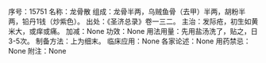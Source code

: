 序号：15751
名称：龙骨散
组成：龙骨半两，乌贼鱼骨（去甲）半两，胡粉半两，铅丹1钱（炒紫色）。
出处：《圣济总录》卷一三二。
主治：发际疮，初生如黄米大，或痒或痛。
加减：None
功效：None
用法用量：先用盐汤洗了，贴之，日3-5次。
制备方法：上为细末。
临床应用：None
各家论述：None
用药禁忌：None
附注：None
